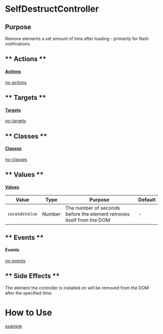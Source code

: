 # SelfDestructController

## Purpose

Remove elements a set amount of time after loading - primarily for flash notifications.

<!-- tabs:start -->

## ** Actions **

#### [Actions](https://stimulus.hotwire.dev/reference/actions)

[no-actions](../_partials/no-actions.md ':include')

## ** Targets **

#### [Targets](https://stimulus.hotwire.dev/reference/targets)

[no-targets](../_partials/no-targets.md ':include')

## ** Classes **

#### [Classes](https://stimulus.hotwire.dev/reference/classes)

[no-classes](../_partials/no-classes.md ':include')

## ** Values **

#### [Values](https://stimulus.hotwire.dev/reference/values)


| Value | Type | Purpose | Default |
| --- | --- | --- | --- |
| `secondsValue` | Number | The number of seconds before the element removes itself from the DOM | - |


## ** Events **

#### Events

[no-events](../_partials/no-events.md ':include')

## ** Side Effects **

The element the controller is installed on will be removed from the DOM after the specified time.

<!-- tabs:end -->

# How to Use

[example](../examples/self_destruct_controller.html ':include :type=code')
